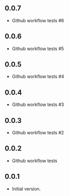## 0.0.7

- Github workflow tests #6

## 0.0.6

- Github workflow tests #5

## 0.0.5

- Github workflow tests #4

## 0.0.4

- Github workflow tests #3

## 0.0.3

- Github workflow tests #2

## 0.0.2

- Github workflow tests

## 0.0.1

- Initial version.
